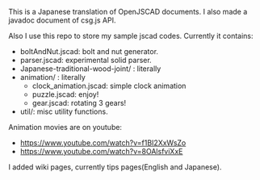 This is a Japanese translation of OpenJSCAD documents.
I also made a javadoc document of csg.js API.

Also I use this repo to store my sample jscad codes.
Currently it contains:
- boltAndNut.jscad: bolt and nut generator.
- parser.jscad: experimental solid parser.
- Japanese-traditional-wood-joint/ : literally
- animation/ : literally
  - clock_animation.jscad: simple clock animation
  - puzzle.jscad: enjoy!
  - gear.jscad: rotating 3 gears!
- util/: misc utility functions.


Animation movies are on youtube:
- https://www.youtube.com/watch?v=f1BI2XxWsZo
- https://www.youtube.com/watch?v=8OAlsfviXxE

I added wiki pages, currently tips pages(English and Japanese).

